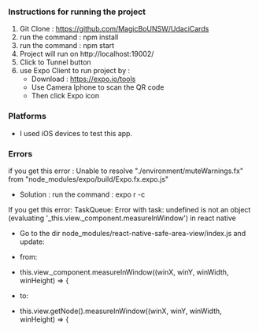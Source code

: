 ### Instructions for running the project

1. Git Clone : https://github.com/MagicBoUNSW/UdaciCards
2. run the command : npm install 
3. run the command : npm start 
4. Project will run on http://localhost:19002/
5. Click to Tunnel button 
6. use Expo Client to run project by :
    + Download : https://expo.io/tools
    + Use Camera Iphone to scan the QR code 
    + Then click Expo icon

### Platforms

+ I used iOS devices to test this app.

### Errors

if you get this error : Unable to resolve "./environment/muteWarnings.fx" from "node_modules/expo/build/Expo.fx.expo.js"

+ Solution : run the command : expo r -c

If you get this error: TaskQueue: Error with task: undefined is not an object (evaluating '_this.view._component.measureInWindow') in react native

+ Go to the dir node_modules/react-native-safe-area-view/index.js and update:

+ from:

+ this.view._component.measureInWindow((winX, winY, winWidth, winHeight) => {
+ to:

+ this.view.getNode().measureInWindow((winX, winY, winWidth, winHeight) => {


